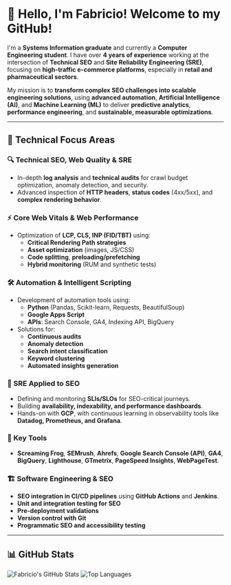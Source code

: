 # 👋 Hello, I'm Fabricio! Welcome to my GitHub!

I'm a **Systems Information graduate** and currently a **Computer Engineering student**. I have over **4 years of experience** working at the intersection of **Technical SEO** and **Site Reliability Engineering (SRE)**, focusing on **high-traffic e-commerce platforms**, especially in **retail and pharmaceutical sectors**.

My mission is to **transform complex SEO challenges into scalable engineering solutions**, using **advanced automation**, **Artificial Intelligence (AI)**, and **Machine Learning (ML)** to deliver **predictive analytics**, **performance engineering**, and **sustainable, measurable optimizations**.

---

## 🚀 Technical Focus Areas

### 🔍 Technical SEO, Web Quality & SRE
- In-depth **log analysis** and **technical audits** for crawl budget optimization, anomaly detection, and security.
- Advanced inspection of **HTTP headers**, **status codes** (4xx/5xx), and **complex rendering behavior**.

### ⚡ Core Web Vitals & Web Performance
- Optimization of **LCP, CLS, INP (FID/TBT)** using:
  - **Critical Rendering Path strategies**
  - **Asset optimization** (images, JS/CSS)
  - **Code splitting**, **preloading/prefetching**
  - **Hybrid monitoring** (RUM and synthetic tests)

### 🛠️ Automation & Intelligent Scripting
- Development of automation tools using:
  - **Python** (Pandas, Scikit-learn, Requests, BeautifulSoup)
  - **Google Apps Script**
  - **APIs**: Search Console, GA4, Indexing API, BigQuery
- Solutions for:
  - **Continuous audits**
  - **Anomaly detection**
  - **Search intent classification**
  - **Keyword clustering**
  - **Automated insights generation**

### 🧩 SRE Applied to SEO
- Defining and monitoring **SLIs/SLOs** for SEO-critical journeys.
- Building **availability, indexability, and performance dashboards**.
- Hands-on with **GCP**, with continuous learning in observability tools like **Datadog, Prometheus, and Grafana**.

### 🧰 Key Tools
- **Screaming Frog**, **SEMrush**, **Ahrefs**, **Google Search Console (API)**, **GA4**, **BigQuery**, **Lighthouse**, **GTmetrix**, **PageSpeed Insights**, **WebPageTest**.

### 🏗️ Software Engineering & SEO
- **SEO integration in CI/CD pipelines** using **GitHub Actions** and **Jenkins**.
- **Unit and integration testing for SEO**
- **Pre-deployment validations**
- **Version control with Git**
- **Programmatic SEO and accessibility testing**

---

## 📊 GitHub Stats

![Fabricio's GitHub Stats](https://github-readme-stats.vercel.app/api?username=fabricio-hunt&show_icons=true&theme=dark)
![Top Languages](https://github-readme-stats.vercel.app/api/top-langs/?username=fabricio-h)
